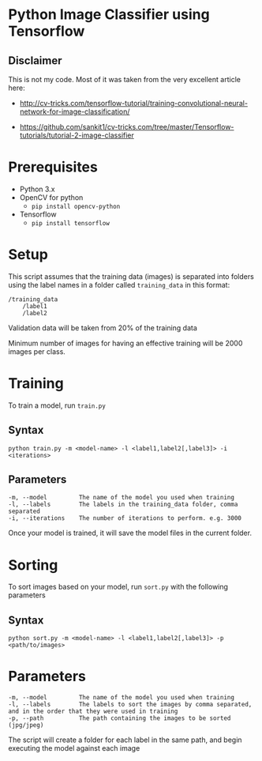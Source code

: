 # Python Image Classifier using Tensorflow

## Disclaimer

This is not my code. Most of it was taken from the very excellent article here:

* http://cv-tricks.com/tensorflow-tutorial/training-convolutional-neural-network-for-image-classification/ 

* https://github.com/sankit1/cv-tricks.com/tree/master/Tensorflow-tutorials/tutorial-2-image-classifier


# Prerequisites

* Python 3.x
* OpenCV for python 
    * `pip install opencv-python`
* Tensorflow 
    * `pip install tensorflow`

# Setup

This script assumes that the training data (images) is separated into folders using the label names in a folder called `training_data` in this format:

```
/training_data
    /label1
    /label2
```

Validation data will be taken from 20% of the training data

Minimum number of images for having an effective training will be 2000 images per class.

# Training

To train a model, run `train.py`

## Syntax

```
python train.py -m <model-name> -l <label1,label2[,label3]> -i <iterations>
```

## Parameters

```
-m, --model         The name of the model you used when training
-l, --labels        The labels in the training_data folder, comma separated
-i, --iterations    The number of iterations to perform. e.g. 3000
```

Once your model is trained, it will save the model files in the current folder. 

# Sorting

To sort images based on your model, run `sort.py` with the following parameters

## Syntax

```
python sort.py -m <model-name> -l <label1,label2[,label3]> -p <path/to/images>
```

# Parameters

```
-m, --model         The name of the model you used when training
-l, --labels        The labels to sort the images by comma separated, and in the order that they were used in training
-p, --path          The path containing the images to be sorted (jpg/jpeg)
```

The script will create a folder for each label in the same path, and begin executing the model against each image 